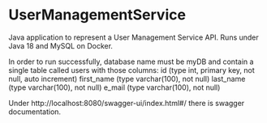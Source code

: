 # UserManagementService
Java application to represent a User Management Service API. Runs under Java 18 and MySQL on Docker.

In order to run successfully, database name must be myDB and contain a single table called users with those columns:
id (type int, primary key, not null, auto increment)
first_name (type varchar(100), not null)
last_name (type varchar(100), not null)
e_mail (type varchar(100), not null)

Under http://localhost:8080/swagger-ui/index.html#/ there is swagger documentation.

